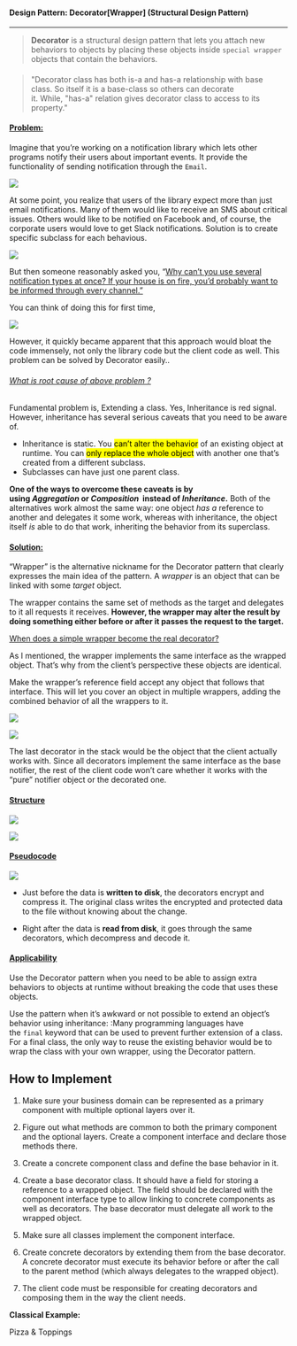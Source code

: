 #### Design Pattern: Decorator[Wrapper] (Structural Design Pattern)

---

> **Decorator** is a structural design pattern that lets you attach new behaviors to objects by placing these objects inside `special wrapper` objects that contain the behaviors.

#### 

> "Decorator class has both is-a and has-a relationship with base class. So itself it is a base-class so others can decorate it. While, "has-a" relation gives decorator class to access to its property."



#### <u>Problem:</u>

Imagine that you’re working on a notification library which lets other programs notify their users about important events. It provide the functionality of sending notification through the `Email`. 

![](/home/aatman/snap/marktext/9/.config/marktext/images/2024-10-21-22-22-05-image.png)

At some point, you realize that users of the library expect more than just email notifications. Many of them would like to receive an SMS about critical issues. Others would like to be notified on Facebook and, of course, the corporate users would love to get Slack notifications. Solution is to create specific subclass for each behavious. 

![](/home/aatman/snap/marktext/9/.config/marktext/images/2024-10-21-22-22-44-image.png)

But then someone reasonably asked you, “<u>Why can’t you use several notification types at once? If your house is on fire, you’d probably want to be informed through every channel.”</u> 

You can think of doing this for first time, 

![](/home/aatman/snap/marktext/9/.config/marktext/images/2024-10-21-22-23-54-image.png)

However, it quickly became apparent that this approach would bloat the code immensely, not only the library code but the client code as well. This problem can be solved by Decorator easily..

###### <u>What is root cause of above problem ?</u>

Fundamental problem is, Extending a class. Yes, Inheritance is red signal.  However, inheritance has several serious caveats that you need to be aware of.

- Inheritance is static. You <mark>can’t alter the behavior</mark> of an existing object at runtime. You can <mark>only replace the whole object</mark> with another one that’s created from a different subclass.
- Subclasses can have just one parent class. 

**One of the ways to overcome these caveats is by using *Aggregation* or *Composition*  instead of *Inheritance*.** Both of the alternatives work almost the same way: one object *has a* reference to another and delegates it some work, whereas with inheritance, the object itself *is* able to do that work, inheriting the behavior from its superclass.

#### <u>Solution:</u>

“Wrapper” is the alternative nickname for the Decorator pattern that clearly expresses the main idea of the pattern. A *wrapper* is an object that can be linked with some *target* object. 

The wrapper contains the same set of methods as the target and delegates to it all requests it receives. **However, the wrapper may alter the result by doing something either before or after it passes the request to the target.**

<u>When does a simple wrapper become the real decorator? </u>

As I mentioned, the wrapper implements the same interface as the wrapped object. That’s why from the client’s perspective these objects are identical.

 Make the wrapper’s reference field accept any object that follows that interface. This will let you cover an object in multiple wrappers, adding the combined behavior of all the wrappers to it.

![](/home/aatman/snap/marktext/9/.config/marktext/images/2024-10-21-22-31-34-image.png)

![](/home/aatman/snap/marktext/9/.config/marktext/images/2024-10-21-22-31-50-image.png)

The last decorator in the stack would be the object that the client actually works with. Since all decorators implement the same interface as the base notifier, the rest of the client code won’t care whether it works with the “pure” notifier object or the decorated one.

#### <u>Structure</u>

![](/home/aatman/snap/marktext/9/.config/marktext/images/2024-10-21-22-32-33-image.png)

![](/home/aatman/snap/marktext/9/.config/marktext/images/2024-10-21-22-32-47-image.png)

#### <u>Pseudocode</u>

![](/home/aatman/snap/marktext/9/.config/marktext/images/2024-10-21-22-33-14-image.png)

- Just before the data is **written to disk**, the decorators encrypt and compress it. The original class writes the encrypted and protected data to the file without knowing about the change.

- Right after the data is **read from disk**, it goes through the same decorators, which decompress and decode it.

#### <u>Applicability</u>

Use the Decorator pattern when you need to be able to assign extra behaviors to objects at runtime without breaking the code that uses these objects.

Use the pattern when it’s awkward or not possible to extend an object’s behavior using inheritance: :Many programming languages have the `final` keyword that can be used to prevent further extension of a class. For a final class, the only way to reuse the existing behavior would be to wrap the class with your own wrapper, using the Decorator pattern.

## How to Implement

1. Make sure your business domain can be represented as a primary component with multiple optional layers over it.

2. Figure out what methods are common to both the primary component and the optional layers. Create a component interface and declare those methods there.

3. Create a concrete component class and define the base behavior in it.

4. Create a base decorator class. It should have a field for storing a reference to a wrapped object. The field should be declared with the component interface type to allow linking to concrete components as well as decorators. The base decorator must delegate all work to the wrapped object.

5. Make sure all classes implement the component interface.

6. Create concrete decorators by extending them from the base decorator. A concrete decorator must execute its behavior before or after the call to the parent method (which always delegates to the wrapped object).

7. The client code must be responsible for creating decorators and composing them in the way the client needs.

**Classical Example:**

Pizza & Toppings
